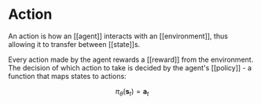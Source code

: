 # Action

An action is how an [[agent]] interacts with an [[environment]], thus allowing it to transfer between [[state]]s.

Every action made by the agent rewards a [[reward]] from the environment. The decision of which action to take is decided by the agent's [[policy]] - a function that maps states to actions:

$$\pi_\theta(\boldsymbol{s}_t) = \boldsymbol{a}_t$$
